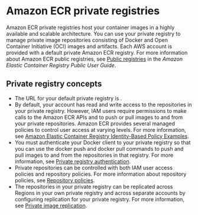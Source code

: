 # Amazon ECR private registries<a name="Registries"></a>

Amazon ECR private registries host your container images in a highly available and scalable architecture\. You can use your private registry to manage private image repositories consisting of Docker and Open Container Initiative \(OCI\) images and artifacts\. Each AWS account is provided with a default private Amazon ECR registry\. For more information about Amazon ECR public registries, see [Public registries](https://docs.aws.amazon.com/AmazonECR/latest/public/public-registries.html) in the *Amazon Elastic Container Registry Public User Guide*\.

## Private registry concepts<a name="registry_concepts"></a>
+ The URL for your default private registry is \.
+ By default, your account has read and write access to the repositories in your private registry\. However, IAM users require permissions to make calls to the Amazon ECR APIs and to push or pull images to and from your private repositories\. Amazon ECR provides several managed policies to control user access at varying levels\. For more information, see [Amazon Elastic Container Registry Identity\-Based Policy Examples](security_iam_id-based-policy-examples.md)\.
+ You must authenticate your Docker client to your private registry so that you can use the docker push and docker pull commands to push and pull images to and from the repositories in that registry\. For more information, see [Private registry authentication](registry_auth.md)\.
+ Private repositories can be controlled with both IAM user access policies and repository policies\. For more information about repository policies, see [Repository policies](repository-policies.md)\.
+ The repositories in your private registry can be replicated across Regions in your own private registry and across separate accounts by configuring replication for your private registry\. For more information, see [Private image replication](replication.md)\.